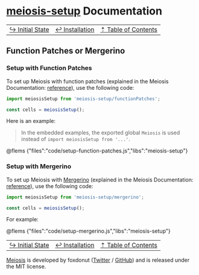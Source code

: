 # [meiosis-setup](https://meiosis.js.org/setup) Documentation

| | | |
| ---- | ---- | ---- |
| [&rarrhk; Initial State](setup-initial-state.html) | [&larrhk; Installation](setup-installation.html) | [&#8673; Table of Contents](setup-toc.html) |

## Function Patches or Mergerino

### Setup with Function Patches

To set up Meiosis with function patches (explained in the Meiosis Documentation:
[reference](http://meiosis.js.org/docs/04-meiosis-with-function-patches.html)), use the following
code:

```js
import meiosisSetup from 'meiosis-setup/functionPatches';

const cells = meiosisSetup();
```

Here is an example:

> In the embedded examples, the exported global `Meiosis` is used instead of `import meiosisSetup
from '...'`.

@flems {"files":"code/setup-function-patches.js","libs":"meiosis-setup"}

### Setup with Mergerino

To set up Meiosis with [Mergerino](https://github.com/fuzetsu/mergerino) (explained in the Meiosis
Documentation: [reference](http://meiosis.js.org/docs/05-meiosis-with-mergerino.html)), use the
following code:

```js
import meiosisSetup from 'meiosis-setup/mergerino';

const cells = meiosisSetup();
```

For example:

@flems {"files":"code/setup-mergerino.js","libs":"meiosis-setup"}

| | | |
| ---- | ---- | ---- |
| [&rarrhk; Initial State](setup-initial-state.html) | [&larrhk; Installation](setup-installation.html) | [&#8673; Table of Contents](setup-toc.html) |

[Meiosis](https://meiosis.js.org) is developed by foxdonut ([Twitter](http://twitter.com/foxdonut00) /
[GitHub](https://github.com/foxdonut)) and is released under the MIT license.
